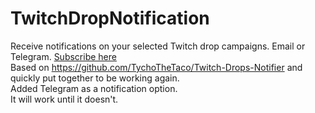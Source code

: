# TwitchDropNotification
 Receive notifications on your selected Twitch drop campaigns. Email or Telegram. [Subscribe here](https://twitchdropnotif.pythonanywhere.com/)<br/>
 Based on https://github.com/TychoTheTaco/Twitch-Drops-Notifier and quickly put together to be working again.<br/>
 Added Telegram as a notification option.<br/>
 It will work until it doesn't.<br/>

